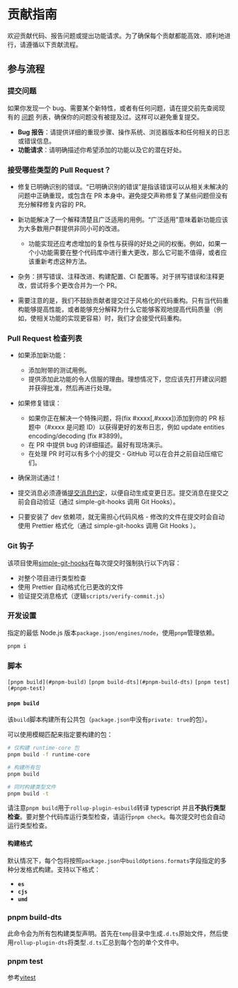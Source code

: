 # 贡献指南

欢迎贡献代码、报告问题或提出功能请求。为了确保每个贡献都能高效、顺利地进行，请遵循以下贡献流程。

## 参与流程

### 提交问题

如果你发现一个 bug、需要某个新特性，或者有任何问题，请在提交前先查阅现有的 [问题](https://github.com/BitterGardenia/chartkit/issues) 列表，确保你的问题没有被提及过。这样可以避免重复提交。

- **Bug 报告**：请提供详细的重现步骤、操作系统、浏览器版本和任何相关的日志或错误信息。
- **功能请求**：请明确描述你希望添加的功能以及它的潜在好处。

### 接受哪些类型的 Pull Request？

- 修复已明确识别的错误。“已明确识别的错误”是指该错误可以从相关未解决的问题中正确重现，或包含在 PR 本身中。避免提交声称修复了某些问题但没有充分解释修复内容的 PR。

- 新功能解决了一个解释清楚且广泛适用的用例。“广泛适用”意味着新功能应该为大多数用户群提供非同小可的改进。

  - 功能实现还应考虑增加的复杂性与获得的好处之间的权衡。例如，如果一个小功能需要在整个代码库中进行重大更改，那么它可能不值得，或者应该重新考虑这种方法。

- 杂务：拼写错误、注释改进、构建配置、CI 配置等。对于拼写错误和注释更改，尝试将多个更改合并为一个 PR。

- 需要注意的是，我们不鼓励贡献者提交过于风格化的代码重构。只有当代码重构能够提高性能，或者能够充分解释为什么它能够客观地提高代码质量（例如，使相关功能的实现更容易）时，我们才会接受代码重构。

### Pull Request 检查列表

- 如果添加新功能：

  - 添加附带的测试用例。
  - 提供添加此功能的令人信服的理由。理想情况下，您应该先打开建议问题并获得批准，然后再进行处理。

- 如果修复错误：

  - 如果你正在解决一个特殊问题，将(fix #xxxx[,#xxxx])添加到你的 PR 标题中（#xxxx 是问题 ID）以获得更好的发布日志，例如 update entities encoding/decoding (fix #3899)。
  - 在 PR 中提供 bug 的详细描述。最好有现场演示。
  - 在处理 PR 时可以有多个小的提交 - GitHub 可以在合并之前自动压缩它们。

- 确保测试通过！

- 提交消息必须遵循[提交消息约定](./commit-convention.md)，以便自动生成变更日志。提交消息在提交之前会自动验证（通过 simple-git-hooks 调用 Git Hooks）。

- 只要安装了 dev 依赖项，就无需担心代码风格 - 修改的文件在提交时会自动使用 Prettier 格式化（通过 simple-git-hooks 调用 Git Hooks ）。

### Git 钩子

该项目使用[simple-git-hooks](https://github.com/toplenboren/simple-git-hooks)在每次提交时强制执行以下内容：

- 对整个项目进行类型检查
- 使用 Prettier 自动格式化已更改的文件
- 验证提交消息格式（逻辑`scripts/verify-commit.js`）

### 开发设置

指定的最低 Node.js 版本`package.json/engines/node`，使用`pnpm`管理依赖。

```bash
pnpm i
```

### 脚本

`[pnpm build](#pnpm-build)`
`[pnpm build-dts](#pnpm-build-dts)`
`[pnpm test](#pnpm-test)`

#### `pnpm build`

该`build`脚本构建所有公共包（`package.json`中没有`private: true`的包）。

可以使用模糊匹配来指定要构建的包：

```bash
# 仅构建 runtime-core 包
pnpm build -f runtime-core

# 构建所有包
pnpm build

# 同时构建类型文件
pnpm build -t
```

请注意`pnpm build`用于`rollup-plugin-esbuild`转译 typescript 并且**不执行类型检查**。要对整个代码库运行类型检查，请运行`pnpm check`。每次提交时也会自动运行类型检查。

#### 构建格式

默认情况下，每个包将按照`package.json`中`buildOptions.formats`字段指定的多种分发格式构建。支持以下格式：

- **`es`**
- **`cjs`**
- **`umd`**

### pnpm build-dts

此命令会为所有包构建类型声明。首先在`temp`目录中生成`.d.ts`原始文件，然后使用`rollup-plugin-dts`将类型`.d.ts`汇总到每个包的单个文件中。

### pnpm test

参考[vitest](https://vitest.dev/)
